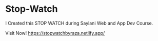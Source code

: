 # Stop-Watch
I Created this STOP WATCH during Saylani Web and App Dev Course.

Visit Now!
https://stopwatchbyraza.netlify.app/
